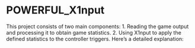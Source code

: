 # POWERFUL_X1nput
This project consists of two main components:  1. Reading the game output and processing it to obtain game statistics. 2. Using X1nput to apply the defined statistics to the controller triggers. Here’s a detailed explanation:
